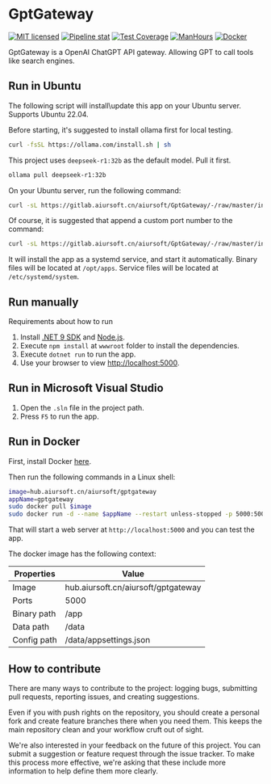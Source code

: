 # GptGateway

[![MIT licensed](https://img.shields.io/badge/license-MIT-blue.svg)](https://gitlab.aiursoft.cn/aiursoft/GptGateway/-/blob/master/LICENSE)
[![Pipeline stat](https://gitlab.aiursoft.cn/aiursoft/GptGateway/badges/master/pipeline.svg)](https://gitlab.aiursoft.cn/aiursoft/GptGateway/-/pipelines)
[![Test Coverage](https://gitlab.aiursoft.cn/aiursoft/GptGateway/badges/master/coverage.svg)](https://gitlab.aiursoft.cn/aiursoft/GptGateway/-/pipelines)
[![ManHours](https://manhours.aiursoft.cn/r/gitlab.aiursoft.cn/aiursoft/GptGateway.svg)](https://gitlab.aiursoft.cn/aiursoft/GptGateway/-/commits/master?ref_type=heads)
[![Docker](https://img.shields.io/badge/docker-latest-blue?logo=docker)](https://hub.aiursoft.cn/#!/taglist/aiursoft/GptGateway)

GptGateway is a OpenAI ChatGPT API gateway. Allowing GPT to call tools like search engines.

## Run in Ubuntu

The following script will install\update this app on your Ubuntu server. Supports Ubuntu 22.04.

Before starting, it's suggested to install ollama first for local testing.

```bash
curl -fsSL https://ollama.com/install.sh | sh
```

This project uses `deepseek-r1:32b` as the default model. Pull it first.

```bash
ollama pull deepseek-r1:32b
```

On your Ubuntu server, run the following command:

```bash
curl -sL https://gitlab.aiursoft.cn/aiursoft/GptGateway/-/raw/master/install.sh | sudo bash
```

Of course, it is suggested that append a custom port number to the command:

```bash
curl -sL https://gitlab.aiursoft.cn/aiursoft/GptGateway/-/raw/master/install.sh | sudo bash -s 8080
```

It will install the app as a systemd service, and start it automatically. Binary files will be located at `/opt/apps`. Service files will be located at `/etc/systemd/system`.

## Run manually

Requirements about how to run

1. Install [.NET 9 SDK](http://dot.net/) and [Node.js](https://nodejs.org/).
2. Execute `npm install` at `wwwroot` folder to install the dependencies.
3. Execute `dotnet run` to run the app.
4. Use your browser to view [http://localhost:5000](http://localhost:5000).

## Run in Microsoft Visual Studio

1. Open the `.sln` file in the project path.
2. Press `F5` to run the app.

## Run in Docker

First, install Docker [here](https://docs.docker.com/get-docker/).

Then run the following commands in a Linux shell:

```bash
image=hub.aiursoft.cn/aiursoft/gptgateway
appName=gptgateway
sudo docker pull $image
sudo docker run -d --name $appName --restart unless-stopped -p 5000:5000 -v /var/www/$appName:/data $image
```

That will start a web server at `http://localhost:5000` and you can test the app.

The docker image has the following context:

| Properties  | Value                               |
|-------------|-------------------------------------|
| Image       | hub.aiursoft.cn/aiursoft/gptgateway |
| Ports       | 5000                                |
| Binary path | /app                                |
| Data path   | /data                               |
| Config path | /data/appsettings.json              |

## How to contribute

There are many ways to contribute to the project: logging bugs, submitting pull requests, reporting issues, and creating suggestions.

Even if you with push rights on the repository, you should create a personal fork and create feature branches there when you need them. This keeps the main repository clean and your workflow cruft out of sight.

We're also interested in your feedback on the future of this project. You can submit a suggestion or feature request through the issue tracker. To make this process more effective, we're asking that these include more information to help define them more clearly.
